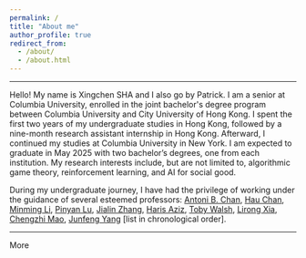 ```yaml
---
permalink: /
title: "About me"
author_profile: true
redirect_from: 
  - /about/
  - /about.html
---
```


------
Hello! My name is Xingchen SHA and I also go by Patrick. I am a senior at Columbia University, enrolled in the joint bachelor's degree program between Columbia University and City University of Hong Kong. I spent the first two years of my undergraduate studies in Hong Kong, followed by a nine-month research assistant internship in Hong Kong. Afterward, I continued my studies at Columbia University in New York. I am expected to graduate in May 2025 with two bachelor’s degrees, one from each institution. My research interests include, but are not limited to, algorithmic game theory, reinforcement learning, and AI for social good.

During my undergraduate journey, I have had the privilege of working under the guidance of several esteemed professors: [Antoni B. Chan](https://www.cs.cityu.edu.hk/~abchan/), [Hau Chan](https://cse.unl.edu/~hchan/), [Minming Li](https://www.cs.cityu.edu.hk/~minmli/), [Pinyan Lu](http://pinyanlu.com/), [Jialin Zhang](http://english.ict.cas.cn/people/scien/bln/202303/t20230315_328233.html), [Haris Aziz](https://sites.google.com/site/harisaziz/), [Toby Walsh](https://cgi.cse.unsw.edu.au/~tw/), [Lirong Xia](https://people.cs.rutgers.edu/~lirong.xia/), [Chengzhi Mao](https://www.cs.columbia.edu/~mcz/), [Junfeng Yang](https://www.cs.columbia.edu/~junfeng/) [list in chronological order].

<!--[Vincent Chau](https://cse.seu.edu.cn/2021/0318/c23024a364637/page.htm), [Ken Fong](https://scholars.ln.edu.hk/en/persons/chi-kit-ken-fong), [Wai Lun Lo](https://cs.chuhai.edu.hk/dr-lo/?lang=en),-->
------
More
